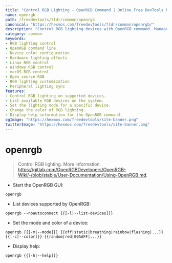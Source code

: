 ```yaml
---
title: "Control RGB Lighting - OpenRGB Command | Online Free DevTools by Hexmos"
name: openrgb
path: /freedevtools/tldr/common/openrgb
canonical: "https://hexmos.com/freedevtools/tldr/common/openrgb/"
description: "Control RGB lighting devices with OpenRGB command. Manage colors, modes, and effects on your computer hardware. Free online tool, no registration required."
category: common
keywords:
- RGB lighting control
- OpenRGB command line
- Device color configuration
- Hardware lighting effects
- Linux RGB control
- Windows RGB control
- macOS RGB control
- Open source RGB
- RGB lighting customization
- Peripheral lighting sync
features:
- Control RGB lighting on supported devices.
- List available RGB devices on the system.
- Set the lighting mode for a specific device.
- Change the color of RGB lighting.
- Display help information for the OpenRGB command.
ogImage: "https://hexmos.com/freedevtools/site-banner.png"
twitterImage: "https://hexmos.com/freedevtools/site-banner.png"
---
```


# openrgb

> Control RGB lighting.
> More information: <https://gitlab.com/OpenRGBDevelopers/OpenRGB-Wiki/-/blob/stable/User-Documentation/Using-OpenRGB.md>.

- Start the OpenRGB GUI:

`openrgb`

- List devices supported by OpenRGB:

`openrgb --noautoconnect {{[-l|--list-devices]}}`

- Set the mode and color of a device:

`openrgb {{[-m|--mode]}} {{off|static|breathing|rainbow|flashing|...}} {{[-c|--color]}} {{random|red|00AAFF|...}}`

- Display help:

`openrgb {{[-h|--help]}}`
